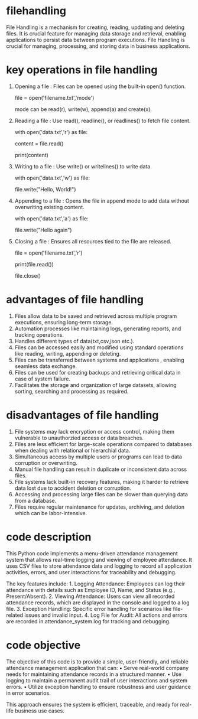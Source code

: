 # filehandling

File Handling is a mechanism for creating, reading, updating and deleting files. It is crucial feature for managing data storage and retrieval, enabling applications to persist data between program executions. File Handling is crucial for managing, processing, and storing data in business applications. 

# key operations in file handling

1. Opening a file : Files can be opened using the built-in open() function.

   file = open('filename.txt','mode')

   mode can be read(r), write(w), append(a) and create(x).

3. Reading a file : Use read(), readline(), or readlines() to fetch file content.

   with open('data.txt','r') as file:

   content = file.read()

   print(content)

5. Writing to a file : Use write() or writelines() to write data.

   with open('data.txt','w') as file:

   file.write("Hello, World!")

7. Appending to a file : Opens the file in append mode to add data without overwriting existing content.

   with open('data.txt','a') as file:

   file.write("Hello again")

9. Closing a file : Ensures all resources tied to the file are released.

   file = open('filename.txt','r')

   print(file.read())

   file.close()

# advantages of file handling

1. Files allow data to be saved and retrieved across multiple program executions, ensuring long-term storage.
2. Automation processes like maintaining logs, generating reports, and tracking operations.
3. Handles different types of data(txt,csv,json etc.).
4. Files can be accessed easily and modified using standard operations like reading, writing, appending or deleting.
5. Files can be transferred between systems and applications , enabling seamless data exchange.
6. Files can be used for creating backups and retrieving critical data in case of system failure.
7. Facilitates the storage and organization of large datasets, allowing sorting, searching and processing as required.

# disadvantages of file handling

1. File systems may lack encryption or access control, making them vulnerable to unauthorzied access or data breaches.
2. Files are less efficient for large-scale operations compared to databases when dealing with relational or hierarchial data.
3. Simultaneous access by multiple users or programs can lead to data corruption or overwriting.
4. Manual file handling can result in duplicate or inconsistent data across files.
5. File systems lack built-in recovery features, making it harder to retrieve data lost due to accident deletion or corruption.
6. Accessing and processing large files can be slower than querying data from a database.
7. Files require regular maintenance for updates, archiving, and deletion which can be labor-intensive.

# code description

This Python code implements a menu-driven attendance management system that allows real-time logging and viewing of employee attendance. It uses CSV files to store attendance data and logging to record all application activities, errors, and user interactions for traceability and debugging.

The key features include:
	1.	Logging Attendance: Employees can log their attendance with details such as Employee ID, Name, and Status (e.g., Present/Absent).
	2.	Viewing Attendance: Users can view all recorded attendance records, which are displayed in the console and logged to a log file.
	3.	Exception Handling: Specific error handling for scenarios like file-related issues and invalid input.
	4.	Log File for Audit: All actions and errors are recorded in attendance_system.log for tracking and debugging.

# code objective

The objective of this code is to provide a simple, user-friendly, and reliable attendance management application that can:
	•	Serve real-world company needs for maintaining attendance records in a structured manner.
	•	Use logging to maintain a permanent audit trail of user interactions and system errors.
	•	Utilize exception handling to ensure robustness and user guidance in error scenarios.

This approach ensures the system is efficient, traceable, and ready for real-life business use cases.

